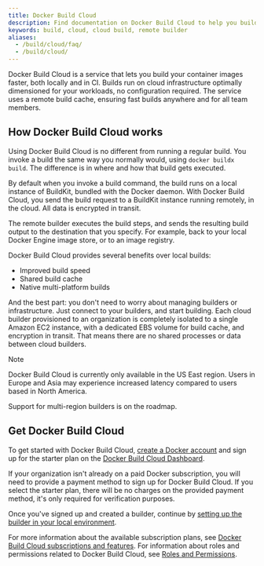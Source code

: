 ```yaml
---
title: Docker Build Cloud
description: Find documentation on Docker Build Cloud to help you build your container images faster, both locally and in CI
keywords: build, cloud, cloud build, remote builder
aliases:
  - /build/cloud/faq/
  - /build/cloud/
---
```


Docker Build Cloud is a service that lets you build your container images
faster, both locally and in CI. Builds run on cloud infrastructure optimally
dimensioned for your workloads, no configuration required. The service uses a
remote build cache, ensuring fast builds anywhere and for all team members.

## How Docker Build Cloud works

Using Docker Build Cloud is no different from running a regular build. You invoke a
build the same way you normally would, using `docker buildx build`. The
difference is in where and how that build gets executed.

By default when you invoke a build command, the build runs on a local instance
of BuildKit, bundled with the Docker daemon. With Docker Build Cloud, you send
the build request to a BuildKit instance running remotely, in the cloud.
All data is encrypted in transit.

The remote builder executes the build steps, and sends the resulting build
output to the destination that you specify. For example, back to your local
Docker Engine image store, or to an image registry.

Docker Build Cloud provides several benefits over local builds:

- Improved build speed
- Shared build cache
- Native multi-platform builds

And the best part: you don't need to worry about managing builders or
infrastructure. Just connect to your builders, and start building.
Each cloud builder provisioned to an organization is completely
isolated to a single Amazon EC2 instance, with a dedicated EBS volume for build
cache, and encryption in transit. That means there are no shared processes or
data between cloud builders.

> [!NOTE]
>
> Docker Build Cloud is currently only available in the US East region. Users
> in Europe and Asia may experience increased latency compared to users based
> in North America.
>
> Support for multi-region builders is on the roadmap.

## Get Docker Build Cloud

To get started with Docker Build Cloud,
[create a Docker account](/accounts/create-account/)
and sign up for the starter plan on the
[Docker Build Cloud Dashboard](https://build.docker.com/).

If your organization isn't already on a paid Docker subscription, you will
need to provide a payment method to sign up for Docker Build Cloud. If you
select the starter plan, there will be no charges on the provided payment
method, it's only required for verification purposes.

Once you've signed up and created a builder, continue by
[setting up the builder in your local environment](./setup.md).

For more information about the available subscription plans, see
[Docker Build Cloud subscriptions and features](/manuals/subscription/build-cloud/build-details.md).
For information about roles and permissions related to Docker Build Cloud, see
[Roles and Permissions](/manuals/security/for-admins/roles-and-permissions.md#docker-build-cloud).

